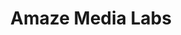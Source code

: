 ---
layout: project
order: 7
metatitle: Amaze Media Labs ✕ Esten.co
metadescription: Connecting the world's leading brands with engaged audiences through branded podcasts, live stream content and immersive experiences
metaimg: portfolio/amaze-media-labs/amaze-1.jpg
device: desktop
title: Amaze Media Labs
headline: Amazing stories, connected brands, passionate communities
hyperlink: https://www.amazemedialabs.com/
hex: "365694"
hex2: "afc5ef"
agency: Lift Interactive
type: Website
role: Design
role2: Development
bug: amaze-brand.png
cardbackground: amaze-background-image.png
cardbackgroundalt: Amaze Media Labs supporting graphic of actress Alysia Reiner
herographic: amaze-herographic.jpg
herographicalt: Homepage screenshot of the Amaze Media Labs website
introimgalt: Grid of screenshots from various pages of the Amaze Media Labs website
screens1title: Fresh Start
screens1description: The Amaze Media Labs team found us in the infancy of their business looking for a website that could not just tell their story, but one that would truly celebrate their new branding and leave a lasting mark on customers.
screens1desktop: amaze-screen-1.jpg
screens1desktopalt: Responsive desktop screenshot of the Amaze Media Labs "communities" page
screens2desktop: amaze-screen-2.jpg
screens2desktopalt: Responsive desktop screenshot of the Amaze Media Labs "home" page
screens3desktop: amaze-screen-3.jpg
screens3desktopalt: Responsive desktop screenshot of the Amaze Media Labs "health & wellness" page
bustoutimage: amaze-outroimage.jpg
bustoutimagealt: Imagery of two podcast hosts on the job
screens2title: Our Solution
screens2description: With a heavy focus on design, the Amaze team really let us run wild and experiment with everything from animation based layouts to new technologies. Ultimately leaving us with an eye-catching design that intuitively walks users through the Amaze story.
<!-- screens2linktext: -->
<!-- screens2linkurl: -->
screens2firstimage: amaze-mobile1.jpg
screens2firstimagealt: Responsive mobile screenshot of the Amaze Media Labs "home" page
screens2secondimage: amaze-mobile2.jpg
screens2secondimagealt: Responsive mobile screenshot of the Amaze Media Labs "about" page
screens2thirdimage: amaze-mobile3.jpg
screens2thirdimagealt: Responsive mobile screenshot of the Amaze Media Labs "communities" page
screens2fourthimage: amaze-mobile4.jpg
screens2fourthimagealt: Responsive mobile screenshot of the Amaze Media Labs "contact" page
<!-- screens3title: -->
screens3blockquote: Though the site was recently launched, internal stakeholders are already impressed with the impact it’s had on business. Users compliment its high-quality interface and functionality.
screens3description: Robert Tuchman
<!-- screens3linktext: -->
<!-- screens3linkurl: -->
outroimage: amaze-2.jpg
outroimagealt: Grid of screenshots from various pages of the Amaze Media Labs website
svg-box: "0 0 48.15 48.83"
svg-path: "M38,0H29.24L24.35,17,19.45,0H10.67l4.47,15L0,9.76v9.33l16.06,5.36L0,29.81v9.32l15.12-5.22L10.67,48.83h8.78l4.89-17,4.9,17H38L33.6,34l14.55,5.14V29.81l-16-5.36,16-5.36V9.76L33.57,14.92Z"
---